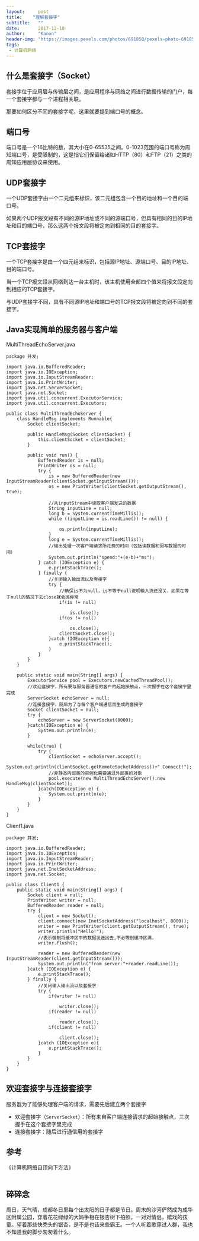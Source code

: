 ```yaml
---
layout:     post
title:    "理解套接字"
subtitle:   ""
date:       2017-12-10
author:     "Kanon"
header-img: "https://images.pexels.com/photos/691858/pexels-photo-691858.jpeg?w=940&h=650&auto=compress&cs=tinysrgb"
tags:
 - 计算机网络
---
```


## 什么是套接字（Socket）
套接字位于应用层与传输层之间，是应用程序与网络之间进行数据传输的门户，每一个套接字都与一个进程相关联。

那要如何区分不同的套接字呢，这里就要提到端口号的概念。

## 端口号
端口号是一个16比特的数，其大小在0-65535之间。0-1023范围的端口号称为周知端口号，是受限制的，这是指它们保留给诸如HTTP（80）和FTP（21）之类的周知应用层协议来使用。

## UDP套接字
一个UDP套接字由一个二元组来标识，该二元组包含一个目的地址和一个目的端口号。

如果两个UDP报文段有不同的源IP地址或不同的源端口号，但具有相同的目的IP地址和目的端口号，那么这两个报文段将被定向到相同的目的套接字。

## TCP套接字
一个TCP套接字是由一个四元组来标识，包括源IP地址、源端口号、目的IP地址、目的端口号。

当一个TCP报文段从网络到达一台主机时，该主机使用全部四个值来将报文段定向到相应的TCP套接字。

与UDP套接字不同，具有不同源IP地址和端口号的TCP报文段将被定向到不同的套接字。

## Java实现简单的服务器与客户端
MultiThreadEchoServer.java
```
package 并发;

import java.io.BufferedReader;
import java.io.IOException;
import java.io.InputStreamReader;
import java.io.PrintWriter;
import java.net.ServerSocket;
import java.net.Socket;
import java.util.concurrent.ExecutorService;
import java.util.concurrent.Executors;

public class MultiThreadEchoServer {
    class HandleMsg implements Runnable{
        Socket clientSocket;
		
        public HandleMsg(Socket clientSocket) {
            this.clientSocket = clientSocket;
        }
		
        public void run() {
            BufferedReader is = null;
            PrintWriter os = null;
            try {
                is = new BufferedReader(new InputStreamReader(clientSocket.getInputStream()));
                os = new PrintWriter(clientSocket.getOutputStream(), true);
				
                //从inputStream中读取客户端发送的数据
                String inputLine = null;
                long b = System.currentTimeMillis();
                while ((inputLine = is.readLine()) != null) {
		
                    os.println(inputLine);
                }
                long e = System.currentTimeMillis();
                //输出处理一次客户端请求所花费的时间（包括读数据和回写数据的时间）
                System.out.println("spend:"+(e-b)+"ms");
            } catch (IOException e) {
                e.printStackTrace();
            } finally {
                //关闭输入输出流以及套接字
                try {
                    //确保is不为null，is不等于null说明输入流还没关，如果在等于null的情况下去close就会抛异常
                    if(is != null)
		    
                        is.close();
                    if(os != null)
		    
                        os.close();
                    clientSocket.close();
                }catch (IOException e){
                    e.printStackTrace();
                }
            }
        }
    }
	
    public static void main(String[] args) {
        ExecutorService pool = Executors.newCachedThreadPool();
        //欢迎套接字，所有要与服务器通信的客户的起始接触点，三次握手在这个套接字里完成
        ServerSocket echoServer = null;
        //连接套接字，随后为了与每个客户端通信而生成的套接字
        Socket clientSocket = null;
        try {
            echoServer = new ServerSocket(8000);
        }catch(IOException e) {
            System.out.println(e);
        }
		
        while(true) {
            try {
                clientSocket = echoServer.accept();
                System.out.println(clientSocket.getRemoteSocketAddress()+" Connect!");
                //非静态内部类的实例化需要通过外部类的对象
                pool.execute(new MultiThreadEchoServer().new HandleMsg(clientSocket));
            }catch(IOException e) {
                System.out.println(e);
            }
        }
    }
}

```

Client1.java
```
package 并发;

import java.io.BufferedReader;
import java.io.IOException;
import java.io.InputStreamReader;
import java.io.PrintWriter;
import java.net.InetSocketAddress;
import java.net.Socket;

public class Client1 {
    public static void main(String[] args) {
        Socket client = null;
        PrintWriter writer = null;
        BufferedReader reader = null;
        try {
            client = new Socket();
            client.connect(new InetSocketAddress("localhost", 8000));
            writer = new PrintWriter(client.getOutputStream(), true);
            writer.println("Hello!");
            //表示强制将缓冲区中的数据发送出去,不必等到缓冲区满.
            writer.flush();
			
            reader = new BufferedReader(new InputStreamReader(client.getInputStream()));
            System.out.println("from server:"+reader.readLine());
        }catch (IOException e) {
            e.printStackTrace();
        } finally {
            //关闭输入输出流以及套接字
            try {
                if(writer != null)
		
                    writer.close();
                if(reader != null)
		
                    reader.close();
                if(client != null)
		
                    client.close();
            }catch (IOException e){
                e.printStackTrace();
            }
        }
    }
}
```

## 欢迎套接字与连接套接字
服务器为了能够处理客户端的请求，需要先后建立两个套接字
- 欢迎套接字（`ServerSocket`）：所有来自客户端连接请求的起始接触点，三次握手在这个套接字里完成
- 连接套接字：随后进行通信用的套接字

## 参考
《计算机网络自顶向下方法》
<br><br>

## 碎碎念
周日，天气晴，成都冬日里每个出太阳的日子都是节日。周末的沙河俨然成为成华区附属公园，穿着花花绿绿的大妈争相在银杏树下拍照，一对对情侣，嬉戏的孩童。望着那些快秃头的银杏，是不是也该来些霸王。一个人听着歌穿过人群，我也不知道我的脚步匆匆着什么。
<br><br><br><br>

